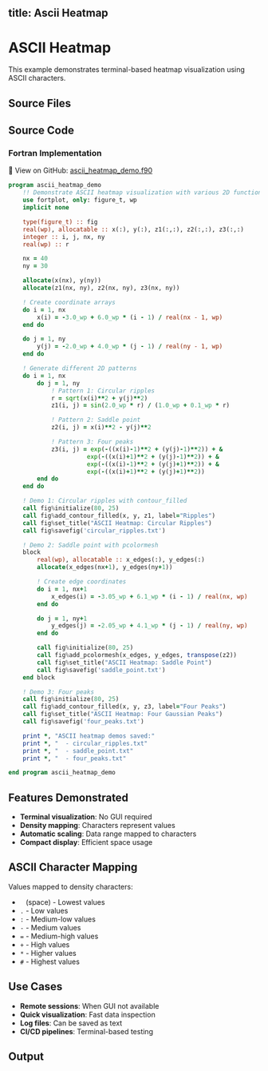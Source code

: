 title: Ascii Heatmap
---

# ASCII Heatmap

This example demonstrates terminal-based heatmap visualization using ASCII characters.

## Source Files

## Source Code

### Fortran Implementation

📄 View on GitHub: [ascii_heatmap_demo.f90](https://github.com/krystophny/fortplotlib/blob/main/example/fortran/ascii_heatmap/ascii_heatmap_demo.f90)

```fortran
program ascii_heatmap_demo
    !! Demonstrate ASCII heatmap visualization with various 2D functions
    use fortplot, only: figure_t, wp
    implicit none

    type(figure_t) :: fig
    real(wp), allocatable :: x(:), y(:), z1(:,:), z2(:,:), z3(:,:)
    integer :: i, j, nx, ny
    real(wp) :: r

    nx = 40
    ny = 30

    allocate(x(nx), y(ny))
    allocate(z1(nx, ny), z2(nx, ny), z3(nx, ny))

    ! Create coordinate arrays
    do i = 1, nx
        x(i) = -3.0_wp + 6.0_wp * (i - 1) / real(nx - 1, wp)
    end do

    do j = 1, ny
        y(j) = -2.0_wp + 4.0_wp * (j - 1) / real(ny - 1, wp)
    end do

    ! Generate different 2D patterns
    do i = 1, nx
        do j = 1, ny
            ! Pattern 1: Circular ripples
            r = sqrt(x(i)**2 + y(j)**2)
            z1(i, j) = sin(2.0_wp * r) / (1.0_wp + 0.1_wp * r)

            ! Pattern 2: Saddle point
            z2(i, j) = x(i)**2 - y(j)**2

            ! Pattern 3: Four peaks
            z3(i, j) = exp(-((x(i)-1)**2 + (y(j)-1)**2)) + &
                      exp(-((x(i)+1)**2 + (y(j)-1)**2)) + &
                      exp(-((x(i)-1)**2 + (y(j)+1)**2)) + &
                      exp(-((x(i)+1)**2 + (y(j)+1)**2))
        end do
    end do

    ! Demo 1: Circular ripples with contour_filled
    call fig%initialize(80, 25)
    call fig%add_contour_filled(x, y, z1, label="Ripples")
    call fig%set_title("ASCII Heatmap: Circular Ripples")
    call fig%savefig('circular_ripples.txt')

    ! Demo 2: Saddle point with pcolormesh
    block
        real(wp), allocatable :: x_edges(:), y_edges(:)
        allocate(x_edges(nx+1), y_edges(ny+1))

        ! Create edge coordinates
        do i = 1, nx+1
            x_edges(i) = -3.05_wp + 6.1_wp * (i - 1) / real(nx, wp)
        end do

        do j = 1, ny+1
            y_edges(j) = -2.05_wp + 4.1_wp * (j - 1) / real(ny, wp)
        end do

        call fig%initialize(80, 25)
        call fig%add_pcolormesh(x_edges, y_edges, transpose(z2))
        call fig%set_title("ASCII Heatmap: Saddle Point")
        call fig%savefig('saddle_point.txt')
    end block

    ! Demo 3: Four peaks
    call fig%initialize(80, 25)
    call fig%add_contour_filled(x, y, z3, label="Four Peaks")
    call fig%set_title("ASCII Heatmap: Four Gaussian Peaks")
    call fig%savefig('four_peaks.txt')

    print *, "ASCII heatmap demos saved:"
    print *, "  - circular_ripples.txt"
    print *, "  - saddle_point.txt"
    print *, "  - four_peaks.txt"

end program ascii_heatmap_demo
```

## Features Demonstrated

- **Terminal visualization**: No GUI required
- **Density mapping**: Characters represent values
- **Automatic scaling**: Data range mapped to characters
- **Compact display**: Efficient space usage

## ASCII Character Mapping

Values mapped to density characters:
- ` ` (space) - Lowest values
- `.` - Low values
- `:` - Medium-low values
- `-` - Medium values
- `=` - Medium-high values
- `+` - High values
- `*` - Higher values
- `#` - Highest values

## Use Cases

- **Remote sessions**: When GUI not available
- **Quick visualization**: Fast data inspection
- **Log files**: Can be saved as text
- **CI/CD pipelines**: Terminal-based testing

## Output

